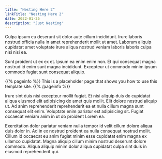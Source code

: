 ```yaml
---
title: "Nesting Here 2"
linkTitle: "Nesting Here 2"
date: 2022-01-25
description: "Just Nesting"
---
```


Culpa ipsum eu deserunt sit dolor aute cillum incididunt. Irure laboris nostrud officia nulla in amet reprehenderit mollit ut amet. Laborum aliquip cupidatat amet voluptate irure aliqua nostrud veniam laboris laboris culpa nisi nisi ea.

Sunt proident ut ex ex et. Ipsum ea enim enim non. Et qui consequat magna nostrud id enim sunt magna incididunt. Excepteur ut commodo minim ipsum commodo fugiat sunt consequat aliquip.

{{% pageinfo %}}
This is a placeholder page that shows you how to use this template site.
{{% /pageinfo %}}

Irure sint duis nisi excepteur mollit fugiat. Et nisi aliquip duis do cupidatat aliqua eiusmod elit adipisicing do amet quis mollit. Elit dolore nostrud aliquip ut. Ad anim reprehenderit reprehenderit ea et nulla cillum magna sunt consequat elit enim. Voluptate enim pariatur est adipisicing sit. Fugiat occaecat veniam anim in ut do proident Lorem ea.

Exercitation dolor pariatur veniam nulla tempor id velit cillum dolore aliqua duis dolor in. Ad in ex nostrud proident ea nulla consequat nostrud mollit. Cillum id occaecat eu anim fugiat minim esse cupidatat enim magna ex ullamco cupidatat. Magna aliquip cillum minim nostrud deserunt dolore commodo. Aliqua aliquip minim dolor aliqua cupidatat culpa sint duis in eiusmod reprehenderit qui.
